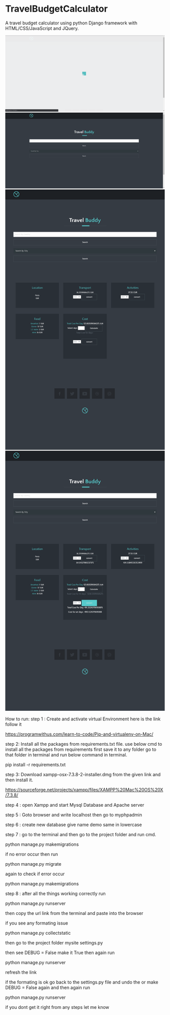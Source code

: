 # TravelBudgetCalculator
A travel budget calculator using python Django framework with HTML/CSS/JavaScript and JQuery.


<img src="https://github.com/AtaUllahB/TravelBudgetCalculator/blob/master/Screenshots/Loading.png?raw=true">
<img src="https://github.com/AtaUllahB/TravelBudgetCalculator/blob/master/Screenshots/Main_page.png?raw=true">
<img src="https://github.com/AtaUllahB/TravelBudgetCalculator/blob/master/Screenshots/one.png?raw=true">
<img src="https://github.com/AtaUllahB/TravelBudgetCalculator/blob/master/Screenshots/two.png?raw=true">



How to run:
step 1 : 
Create and activate virtual Environment 
here is the link follow it 

https://programwithus.com/learn-to-code/Pip-and-virtualenv-on-Mac/

step 2: 
Install all the packages from requirements.txt file. use below cmd to install all the packages from requirements first save it to any folder go to that folder in terminal and run below command in terminal.

pip install -r requirements.txt

step 3: 
Download xampp-osx-7.3.8-2-installer.dmg from the given link and then install it.

https://sourceforge.net/projects/xampp/files/XAMPP%20Mac%20OS%20X/7.3.8/

step 4 : 
open Xampp and start Mysql Database and Apache server

step 5 : 
Goto browser and write
localhost then go to myphpadmin

step 6 : 
create new database give name demo same in lowercase

step 7 : 
go to the terminal and then go to the project folder and run cmd. 

python manage.py makemigrations 

if no error occur then run 

python manage.py migrate 

again to check if error occur 

python manage.py makemigrations

step 8 : 
after all the things working correctly run 

python manage.py runserver 

then copy the url link from the terminal and paste into the browser 

if you see any formating issue

python manage.py collectstatic
 
then go to the project folder mysite settings.py 

then see DEBUG = False make it True then again run 

python manage.py runserver 

refresh the link 

if the formating is ok go back to the settings.py file and undo the or make DEBUG = False again and then again run 

python manage.py runserver

if you dont get it right from any steps let me know
